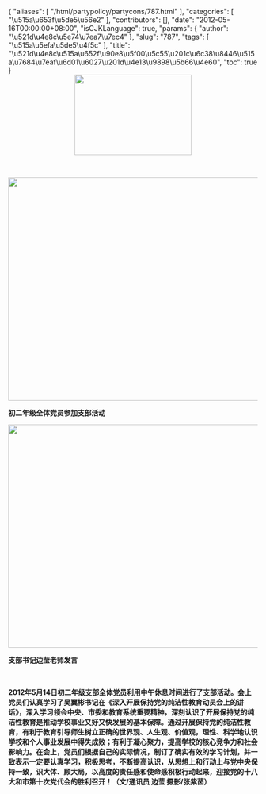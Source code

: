{
    "aliases": [
        "/html/partypolicy/partycons/787.html"
    ],
    "categories": [
        "\u515a\u653f\u5de5\u56e2"
    ],
    "contributors": [],
    "date": "2012-05-16T00:00:00+08:00",
    "isCJKLanguage": true,
    "params": {
        "author": "\u521d\u4e8c\u5e74\u7ea7\u7ec4"
    },
    "slug": "787",
    "tags": [
        "\u515a\u5efa\u5de5\u4f5c"
    ],
    "title": "\u521d\u4e8c\u515a\u652f\u90e8\u5f00\u5c55\u201c\u6c38\u8446\u515a\u7684\u7eaf\u6d01\u6027\u201d\u4e13\u9898\u5b66\u4e60",
    "toc": true
}
**<img
    src="https://cdn.tfls.online/mirror/full/83a5f3d939c53ccd766f5dd3b00cd12947497b2d.jpg"
    style="display:block;margin-left:auto;margin-right:auto;"
    decoding="async"
    fetchpriority="auto"
    loading="lazy"
    height="162"
    width="236"
/>**

 

**<img
    src="https://cdn.tfls.online/mirror/full/221e3f3f86d260f8b514e79455e3866a737d7373.jpg"
    style="display:block;margin-left:auto;margin-right:auto;"
    decoding="async"
    fetchpriority="auto"
    loading="lazy"
    height="450"
    width="600"
/>**

**初二年级全体党员参加支部活动**

**<img
    src="https://cdn.tfls.online/mirror/full/df82ff7ce1b95e2df89d9b7eeb551367321cd3a7.jpg"
    style="display:block;margin-left:auto;margin-right:auto;"
    decoding="async"
    fetchpriority="auto"
    loading="lazy"
    height="450"
    width="600"
/>**

**支部书记边莹老师发言**

 

**2012年5月14日初二年级支部全体党员利用中午休息时间进行了支部活动。会上党员们认真学习了吴翼彬书记在《深入开展保持党的纯洁性教育动员会上的讲话》，深入学习领会中央、市委和教育系统重要精神，深刻认识了开展保持党的纯洁性教育是推动学校事业又好又快发展的基本保障。通过开展保持党的纯洁性教育，有利于教育引导师生树立正确的世界观、人生观、价值观，理性、科学地认识学校和个人事业发展中得失成败；有利于凝心聚力，提高学校的核心竞争力和社会影响力。在会上，党员们根据自己的实际情况，制订了确实有效的学习计划，并一致表示一定要认真学习，积极思考，不断提高认识，从思想上和行动上与党中央保持一致，识大体、顾大局，以高度的责任感和使命感积极行动起来，迎接党的十八大和市第十次党代会的胜利召开！（文/通讯员 边莹 摄影/张紫茵）**

